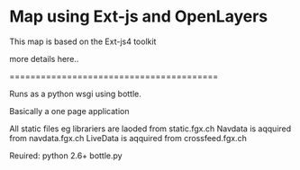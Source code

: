 Map using Ext-js and OpenLayers
================================

This map is based on the Ext-js4 toolkit

more details here..

========================================

Runs as a python wsgi using bottle.

Basically a one page application

All static files eg librariers are laoded from static.fgx.ch
Navdata is aqquired from navdata.fgx.ch
LiveData is aqquired from crossfeed.fgx.ch

Reuired:
python 2.6+
bottle.py
